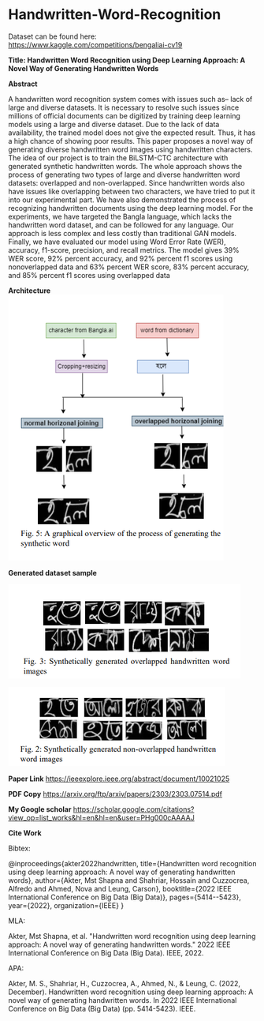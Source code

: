 # Handwritten-Word-Recognition


Dataset can be found here: https://www.kaggle.com/competitions/bengaliai-cv19





**Title: Handwritten Word Recognition using Deep Learning Approach: A Novel Way of Generating Handwritten Words**

**Abstract**

A handwritten word recognition system comes with issues such as– lack of large and diverse datasets. It is necessary to resolve such issues since millions of official documents can
be digitized by training deep learning models using a large and diverse dataset. Due to the lack of data availability, the
trained model does not give the expected result. Thus, it has
a high chance of showing poor results. This paper proposes a
novel way of generating diverse handwritten word images using
handwritten characters. The idea of our project is to train the
BiLSTM-CTC architecture with generated synthetic handwritten
words. The whole approach shows the process of generating two
types of large and diverse handwritten word datasets: overlapped
and non-overlapped. Since handwritten words also have issues
like overlapping between two characters, we have tried to put
it into our experimental part. We have also demonstrated the
process of recognizing handwritten documents using the deep
learning model. For the experiments, we have targeted the Bangla
language, which lacks the handwritten word dataset, and can be
followed for any language. Our approach is less complex and less
costly than traditional GAN models. Finally, we have evaluated
our model using Word Error Rate (WER), accuracy, f1-score,
precision, and recall metrics. The model gives 39% WER score,
92% percent accuracy, and 92% percent f1 scores using nonoverlapped data and 63% percent WER score, 83% percent
accuracy, and 85% percent f1 scores using overlapped data

**Architecture**
 ![](./images/f.png)


**Generated dataset sample**

 ![](./images/sample1.png)

  ![](./images/sample2.png)


**Paper Link**
https://ieeexplore.ieee.org/abstract/document/10021025

**PDF Copy**
https://arxiv.org/ftp/arxiv/papers/2303/2303.07514.pdf

**My Google scholar**
https://scholar.google.com/citations?view_op=list_works&hl=en&hl=en&user=PHg000cAAAAJ


  **Cite Work**

  Bibtex:  
  
  @inproceedings{akter2022handwritten,
  title={Handwritten word recognition using deep learning approach: A novel way of generating handwritten words},
  author={Akter, Mst Shapna and Shahriar, Hossain and Cuzzocrea, Alfredo and Ahmed, Nova and Leung, Carson},
  booktitle={2022 IEEE International Conference on Big Data (Big Data)},
  pages={5414--5423},
  year={2022},
  organization={IEEE}
}


MLA:

Akter, Mst Shapna, et al. "Handwritten word recognition using deep learning approach: A novel way of generating handwritten words." 2022 IEEE International Conference on Big Data (Big Data). IEEE, 2022.

APA:

Akter, M. S., Shahriar, H., Cuzzocrea, A., Ahmed, N., & Leung, C. (2022, December). Handwritten word recognition using deep learning approach: A novel way of generating handwritten words. In 2022 IEEE International Conference on Big Data (Big Data) (pp. 5414-5423). IEEE.



